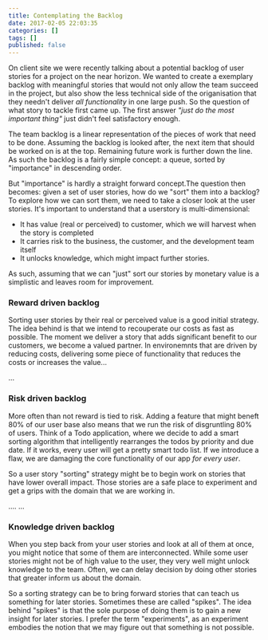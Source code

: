 ```yaml
---
title: Contemplating the Backlog
date: 2017-02-05 22:03:35
categories: []
tags: []
published: false
---
```


On client site we were recently talking about a potential backlog of user stories for a project on the near horizon. We wanted to create a exemplary backlog with meaningful stories that would not only allow the team succeed in the project, but also show the less technical side of the origanisation that they needn't deliver _all functionality_ in one large push. So the question of what story to tackle first came up. The first answer _"just do the most important thing"_ just didn't feel satisfactory enough.

The team backlog is a linear representation of the pieces of work that need to be done. Assuming the backlog is looked after, the next item that should be worked on is at the top. Remaining future work is further down the line. As such the backlog is a fairly simple concept:  a queue, sorted by "importance" in descending order.

But "importance" is hardly a straight forward concept.The question then becomes: given a set of user stories, how do we "sort" them into a backlog? To explore how we can sort them, we need to take a closer look at the user stories. It's important to understand that a  userstory is multi-dimensional:

* It has value (real or perceived) to customer, which we will harvest when the story is completed
* It carries risk to the business, the customer, and the development team itself
* It unlocks knowledge, which might impact further stories.

As such, assuming that we can "just" sort our stories by monetary value is a simplistic and leaves room for improvement.



### Reward driven backlog

Sorting user stories by their real or perceived value is a good initial strategy. The idea behind is that we intend to recouperate our costs as fast as possible. The moment we deliver a story that adds significant benefit to our customers, we become a valued partner. In environemnts that are driven by reducing costs, delivering some piece of functionality that reduces the costs or increases the value...

...

### Risk driven backlog

More often than not reward is tied to risk. Adding a feature that might beneft 80% of our user base also means that we run the risk of disgruntling 80% of users. Think of a Todo application, where we decide to add a smart sorting algorithm that intelligently rearranges the todos by priority and due date. If it works, every user will get a pretty smart todo list. If we introduce a flaw, we are damaging the core functionality of our app _for every user_.

So a user story "sorting" strategy might be to begin work on stories that have lower overall impact. Those stories are a safe place to experiment and get a grips with the domain that we are working in.

…. …

### Knowledge driven backlog

When you step back from your user stories and look at all of them at once, you might notice that some of them are interconnected. While some user stories might not be of high value to the user, they very well might unlock knowledge to the team. Often, we can delay decision by doing other stories that greater inform us about the domain.

So a sorting strategy can be to bring forward stories that can teach us something for later stories. Sometimes these are called "spikes". The idea behind "spikes" is that the sole purpose of doing them is to gain a new insight for later stories. I prefer the term "experiments", as an experiment embodies the notion that we may figure out that something is not possible.
